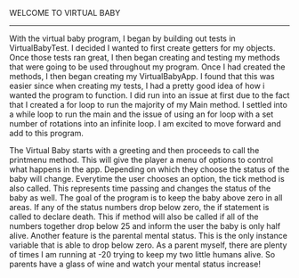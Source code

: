 WELCOME TO VIRTUAL BABY
_________________________

With the virtual baby program, I began by building out tests in VirtualBabyTest. I decided I wanted to first create getters for my objects. Once those tests ran great, I then 
began creating and testing my methods that were going to be used throughout my program. Once I had created the methods, I then began creating my VirtualBabyApp. I found that 
this was easier since when creating my tests, I had a pretty good idea of how i wanted the program to function. I did run into an issue at first due to the fact that I created 
a for loop to run the majority of my Main method. I settled into a while loop to run the main and the issue of using an for loop with a set number of rotations into an infinite 
loop. I am excited to move forward and add to this program. 

The Virtual Baby starts with a greeting and then proceeds to call the printmenu method. This will give the player a menu of options to control what happens in the app. 
Depending on which they choose the status of the baby will change. Everytime the user chooses an option, the tick method is also called. This represents time passing and changes the 
status of the baby as well. The goal of the program is to keep the baby above zero in all areas. If any of the status numbers drop below zero, the if statement is called to declare death. 
This if method will also be called if all of the numbers together drop below 25 and inform the user the baby is only half alive. Another feature is the parental  mental status. This is the only instance 
variable that is able to drop below zero. As a parent myself, there are plenty of times I am running at -20 trying to keep my two little humans alive. So parents have a glass of wine and watch your
mental status increase!